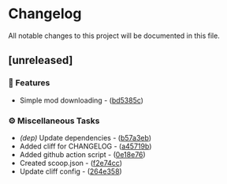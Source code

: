 # Changelog

All notable changes to this project will be documented in this file.

## [unreleased]

### <!-- 0 -->🎈 Features


- Simple mod downloading - ([bd5385c](https://github.com/BJTUEventCameraSoftwareGroup/demo-iced/commit/bd5385c4f959b635adeb47e98e90e8f5c02e605f))

### <!-- 7 -->⚙️ Miscellaneous Tasks


- *(dep)* Update dependencies - ([b57a3eb](https://github.com/BJTUEventCameraSoftwareGroup/demo-iced/commit/b57a3ebfbac2d1ea2d03d47fa618751d53db1b0c))
- Added cliff for CHANGELOG - ([a45719b](https://github.com/BJTUEventCameraSoftwareGroup/demo-iced/commit/a45719b753daaf6a4de30db7cf88307158ef1fe1))
- Added github action script - ([0e18e76](https://github.com/BJTUEventCameraSoftwareGroup/demo-iced/commit/0e18e7699dbd8ee2d77884960d538eeb2b33cc88))
- Created scoop.json - ([f2e74cc](https://github.com/BJTUEventCameraSoftwareGroup/demo-iced/commit/f2e74cc810690f4915739fb96d5883e9a9a9e474))
- Update cliff config - ([264e358](https://github.com/BJTUEventCameraSoftwareGroup/demo-iced/commit/264e358283c486612ef8c8e64c9d7af76103e3df))

<!-- generated by git-cliff -->
